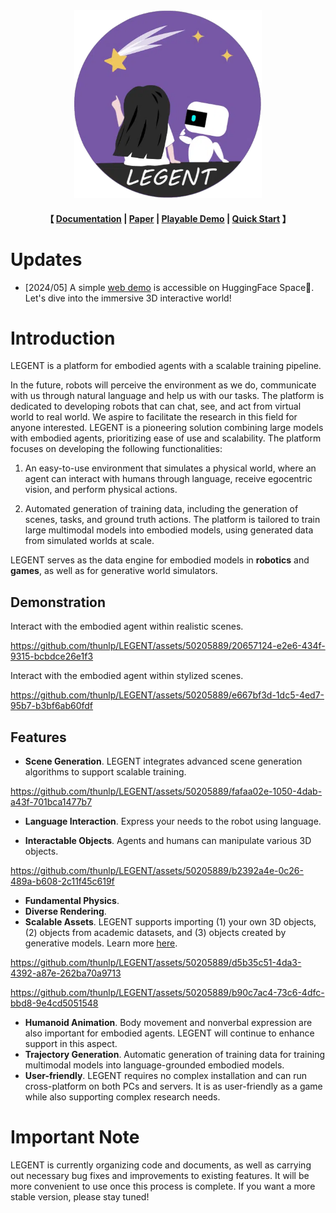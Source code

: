 <div align="center"><img src="misc/LEGENT-logo.webp" alt="LEGENT" width="300" height="300"/></div>
    
<h4 align="center">
    <p>
    【
        <!-- <a href="https://github.com/thunlp/LEGENT/blob/main/docs/README.md">Documentation</a> | -->
        <a href="https://docs.legent.ai/">Documentation</a> |
        <a href="https://arxiv.org/pdf/2404.18243">Paper</a> |
        <a href="https://huggingface.co/spaces/LEGENT/LEGENT-basic-demo-Alpha">Playable Demo</a> |
        <a href="https://docs.legent.ai/blog/introduction">Quick Start</a>
    】
    </p>
</h4>

# Updates

* [2024/05] A simple [web demo](https://huggingface.co/spaces/LEGENT/LEGENT-basic-demo-Alpha) is accessible on HuggingFace Space🤗.
Let's dive into the immersive 3D interactive world!

# Introduction

LEGENT is a platform for embodied agents with a scalable training pipeline.

In the future, robots will perceive the environment as we do, communicate with us through natural language and help us with our tasks. The platform is dedicated to developing robots that can chat, see, and act from virtual world to real world.
We aspire to facilitate the research in this field for anyone interested. LEGENT is a pioneering solution combining large models with embodied agents, prioritizing ease of use and scalability. The platform focuses on developing the following functionalities:

1. An easy-to-use environment that simulates a physical world, where an agent can interact with humans through language, receive egocentric vision, and perform physical actions.

2. Automated generation of training data, including the generation of scenes, tasks, and ground truth actions. The platform is tailored to train large multimodal models into embodied models, using generated data from simulated worlds at scale.

LEGENT serves as the data engine for embodied models in **robotics** and **games**, as well as for generative world simulators.

## Demonstration

Interact with the embodied agent within realistic scenes.


<https://github.com/thunlp/LEGENT/assets/50205889/20657124-e2e6-434f-9315-bcbdce26e1f3>


Interact with the embodied agent within stylized scenes.


<https://github.com/thunlp/LEGENT/assets/50205889/e667bf3d-1dc5-4ed7-95b7-b3bf6ab60fdf>



## Features

* **Scene Generation**. LEGENT integrates advanced scene generation algorithms to support scalable training.


<https://github.com/thunlp/LEGENT/assets/50205889/fafaa02e-1050-4dab-a43f-701bca1477b7>


* **Language Interaction**. Express your needs to the robot using language.


* **Interactable Objects**. Agents and humans can manipulate various 3D objects.

<https://github.com/thunlp/LEGENT/assets/50205889/b2392a4e-0c26-489a-b608-2c11f45c619f>

* **Fundamental Physics**.
* **Diverse Rendering**.
* **Scalable Assets**. LEGENT supports importing (1) your own 3D objects, (2) objects from academic datasets, and (3) objects created by generative models. Learn more [here](https://docs.legent.ai/documentation/data/object_assets/).

<https://github.com/thunlp/LEGENT/assets/50205889/d5b35c51-4da3-4392-a87e-262ba70a9713>

<https://github.com/thunlp/LEGENT/assets/50205889/b90c7ac4-73c6-4dfc-bbd8-9e4cd5051548>

* **Humanoid Animation**. Body movement and nonverbal expression are also important for embodied agents. LEGENT will continue to enhance support in this aspect.
* **Trajectory Generation**. Automatic generation of training data for training multimodal models into language-grounded embodied models.
* **User-friendly**. LEGENT requires no complex installation and can run cross-platform on both PCs and servers. It is as user-friendly as a game while also supporting complex research needs.

# Important Note

LEGENT is currently organizing code and documents, as well as carrying out necessary bug fixes and improvements to existing features. It will be more convenient to use once this process is complete. If you want a more stable version, please stay tuned!
